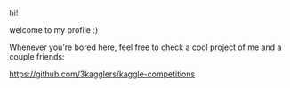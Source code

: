 hi!

welcome to my profile :)

Whenever you're bored here, feel free to check a cool project of me and a couple friends:

https://github.com/3kagglers/kaggle-competitions
